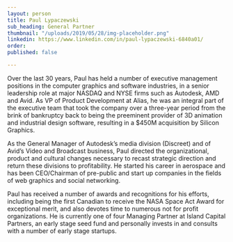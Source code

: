 ```yaml
---
layout: person
title: Paul Lypaczewski
sub_heading: General Partner
thumbnail: "/uploads/2019/05/28/img-placeholder.png"
linkedin: https://www.linkedin.com/in/paul-lypaczewski-6840a01/
order: 
published: false

---
```

Over the last 30 years, Paul has held a number of executive management positions in the computer graphics and software industries, in a senior leadership role at major NASDAQ and NYSE firms such as Autodesk, AMD and Avid. As VP of Product Development at Alias, he was an integral part of the executive team that took the company over a three-year period from the brink of bankruptcy back to being the preeminent provider of 3D animation and industrial design software, resulting in a $450M acquisition by Silicon Graphics.

As the General Manager of Autodesk’s media division (Discreet) and of Avid’s Video and Broadcast business, Paul directed the organizational, product and cultural changes necessary to recast strategic direction and return these divisions to profitability. He started his career in aerospace and has been CEO/Chairman of pre-public and start up companies in the fields of web graphics and social networking.

Paul has received a number of awards and recognitions for his efforts, including being the first Canadian to receive the NASA Space Act Award for exceptional merit, and also devotes time to numerous not for profit organizations. He is currently one of four Managing Partner at Island Capital Partners, an early stage seed fund and personally invests in and consults with a number of early stage startups.